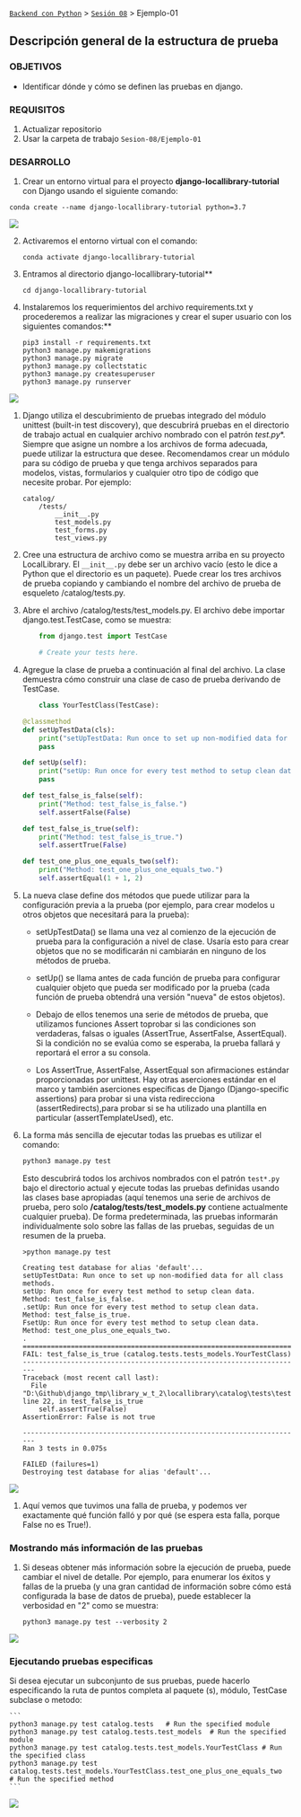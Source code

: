 [`Backend con Python`](../../Readme.md) > [`Sesión 08`](../Readme.md) > Ejemplo-01
## Descripción general de la estructura de prueba

### OBJETIVOS
- Identificar dónde y cómo se definen las pruebas en django.

### REQUISITOS
1. Actualizar repositorio
1. Usar la carpeta de trabajo `Sesion-08/Ejemplo-01`

### DESARROLLO

1. Crear un entorno virtual para el proyecto **django-locallibrary-tutorial** con Django usando el siguiente comando:

`conda create --name django-locallibrary-tutorial python=3.7`

![](img/1.jpeg)

2. Activaremos el entorno virtual con el comando:

	`conda activate django-locallibrary-tutorial`

1. Entramos al directorio django-locallibrary-tutorial**

	`cd django-locallibrary-tutorial`

1. Instalaremos los requerimientos del archivo requirements.txt y procederemos a realizar las migraciones y crear el super usuario con los siguientes comandos:**

   ```
   pip3 install -r requirements.txt
   python3 manage.py makemigrations
   python3 manage.py migrate
   python3 manage.py collectstatic
   python3 manage.py createsuperuser
   python3 manage.py runserver
   ```
![](img/2.jpeg)

1. Django utiliza el descubrimiento de pruebas integrado del módulo unittest (built-in test discovery), que descubrirá pruebas en el directorio de trabajo actual en cualquier archivo nombrado con el patrón **test*.py**. Siempre que asigne un nombre a los archivos de forma adecuada, puede utilizar la estructura que desee. Recomendamos crear un módulo para su código de prueba y que tenga archivos separados para modelos, vistas, formularios y cualquier otro tipo de código que necesite probar. Por ejemplo:

	```console
	catalog/
  		/tests/
		    __init__.py
		    test_models.py
		    test_forms.py
		    test_views.py
	```

1. Cree una estructura de archivo como se muestra arriba en su proyecto  LocalLibrary. El  `__init__.py` debe ser un archivo vacío (esto le dice a Python que el directorio es un paquete). Puede crear los tres archivos de prueba copiando y cambiando el nombre del archivo de prueba de esqueleto /catalog/tests.py.

1. Abre el archivo /catalog/tests/test_models.py. El archivo debe importar django.test.TestCase, como se muestra:

	```python
		from django.test import TestCase

		# Create your tests here.
	```
	
1. Agregue la clase de prueba a continuación al final del archivo. La clase demuestra cómo construir una clase de caso de prueba derivando de TestCase.

	```python
		class YourTestClass(TestCase):

    @classmethod
    def setUpTestData(cls):
        print("setUpTestData: Run once to set up non-modified data for all class methods.")
        pass

    def setUp(self):
        print("setUp: Run once for every test method to setup clean data.")
        pass

    def test_false_is_false(self):
        print("Method: test_false_is_false.")
        self.assertFalse(False)

    def test_false_is_true(self):
        print("Method: test_false_is_true.")
        self.assertTrue(False)

    def test_one_plus_one_equals_two(self):
        print("Method: test_one_plus_one_equals_two.")
        self.assertEqual(1 + 1, 2)
    ```

1. La nueva clase define dos métodos que puede utilizar para la configuración previa a la prueba (por ejemplo, para crear modelos u otros objetos que necesitará para la prueba):

	* setUpTestData() se llama una vez al comienzo de la ejecución de prueba para la configuración a nivel de clase. Usaría esto para crear objetos que no se modificarán ni cambiarán en ninguno de los métodos de prueba.
	
	* setUp() se llama antes de cada función de prueba para configurar cualquier objeto que pueda ser modificado por la prueba (cada función de prueba obtendrá una versión "nueva" de estos objetos).

	* 	Debajo de ellos tenemos una serie de métodos de prueba, que utilizamos funciones Assert toprobar si las condiciones son verdaderas, falsas o iguales (AssertTrue, AssertFalse, AssertEqual). Si la condición no se evalúa como se esperaba, la prueba fallará y reportará el error a su consola.

	* Los AssertTrue, AssertFalse, AssertEqual son afirmaciones estándar proporcionadas por unittest.  Hay otras aserciones estándar en el marco y también aserciones específicas de Django (Django-specific assertions) para probar si una vista redirecciona (assertRedirects),para probar si se ha utilizado una plantilla en particular (assertTemplateUsed), etc.

1. La forma más sencilla de ejecutar todas las pruebas es utilizar el comando:

	```python
	python3 manage.py test
	```
	
	Esto descubrirá todos los archivos nombrados con el patrón `test*.py` bajo el directorio actual y ejecute todas las pruebas definidas usando las clases base apropiadas (aquí tenemos una serie de archivos de prueba, pero solo **/catalog/tests/test_models.py** contiene actualmente cualquier prueba). De forma predeterminada, las pruebas informarán individualmente solo sobre las fallas de las pruebas, seguidas de un resumen de la prueba.
	
	```console
	>python manage.py test

	Creating test database for alias 'default'...
	setUpTestData: Run once to set up non-modified data for all class methods.
	setUp: Run once for every test method to setup clean data.
	Method: test_false_is_false.
	.setUp: Run once for every test method to setup clean data.
	Method: test_false_is_true.
	FsetUp: Run once for every test method to setup clean data.
	Method: test_one_plus_one_equals_two.
	.
	======================================================================
	FAIL: test_false_is_true (catalog.tests.tests_models.YourTestClass)
	----------------------------------------------------------------------
	Traceback (most recent call last):
	  File "D:\Github\django_tmp\library_w_t_2\locallibrary\catalog\tests\tests_models.py", line 22, in test_false_is_true
	    self.assertTrue(False)
	AssertionError: False is not true
	
	----------------------------------------------------------------------
	Ran 3 tests in 0.075s
	
	FAILED (failures=1)
	Destroying test database for alias 'default'...
	```
	
![](img/3.jpeg)

1. Aquí vemos que tuvimos una falla de prueba, y podemos ver exactamente qué función falló y por qué (se espera esta falla, porque False no es True!).

### Mostrando más información de las pruebas

1. Si deseas obtener más información sobre la ejecución de prueba, puede cambiar el nivel de detalle. Por ejemplo, para enumerar los éxitos y fallas de la prueba (y una gran cantidad de información sobre cómo está configurada la base de datos de prueba), puede establecer la verbosidad en "2" como se muestra:

	```console
	python3 manage.py test --verbosity 2
	```
	
![](img/4.png)

### Ejecutando pruebas especificas

Si desea ejecutar un subconjunto de sus pruebas, puede hacerlo especificando la ruta de puntos completa al paquete (s), módulo, TestCase subclase o metodo:

	```
	python3 manage.py test catalog.tests   # Run the specified module
	python3 manage.py test catalog.tests.test_models  # Run the specified module
	python3 manage.py test catalog.tests.test_models.YourTestClass # Run the specified class
	python3 manage.py test catalog.tests.test_models.YourTestClass.test_one_plus_one_equals_two  # Run the specified method
	```
	
![](img/5.png)